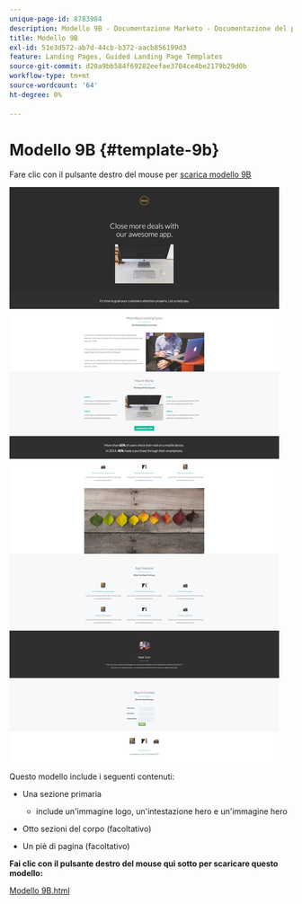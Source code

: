 ```yaml
---
unique-page-id: 8783984
description: Modello 9B - Documentazione Marketo - Documentazione del prodotto
title: Modello 9B
exl-id: 51e3d572-ab7d-44cb-b372-aacb856199d3
feature: Landing Pages, Guided Landing Page Templates
source-git-commit: d20a9bb584f69282eefae3704ce4be2179b29d0b
workflow-type: tm+mt
source-wordcount: '64'
ht-degree: 0%

---
```


# Modello 9B {#template-9b}

Fare clic con il pulsante destro del mouse per [scarica modello 9B](https://experienceleague.adobe.com/landing/marketo/lp-templates/template-9b.html)

![](assets/image2015-7-28-15-3a21-3a14.png)

Questo modello include i seguenti contenuti:

* Una sezione primaria

   * include un&#39;immagine logo, un&#39;intestazione hero e un&#39;immagine hero

* Otto sezioni del corpo (facoltativo)
* Un piè di pagina (facoltativo)

**Fai clic con il pulsante destro del mouse qui sotto per scaricare questo modello:**

[Modello 9B.html](https://experienceleague.adobe.com/landing/marketo/lp-templates/template-9b.html)
